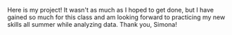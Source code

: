 Here is my project! It wasn't as much as I hoped to get done, but I have gained so much for this class and am looking forward to practicing my new skills all summer while analyzing data. Thank you, Simona!
